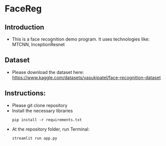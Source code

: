 # FaceReg

## Introduction
- This is a face recognition demo program. It uses technologies like: MTCNN, InceptionResnet

  
## Dataset
- Please download the dataset here: https://www.kaggle.com/datasets/vasukipatel/face-recognition-dataset

## Instructions:
- Please git clone repository
- Install the necessary libraries
  ```shell
  pip install -r requirements.txt
  
- At the repository folder, run Terminal:
   ```shell
  streamlit run app.py

